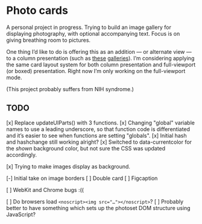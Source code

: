 # Photo cards

A personal project in progress. Trying to build an image gallery for displaying photography, with optional accompanying text. Focus is on giving breathing room to pictures.

One thing I’d like to do is offering this as an addition — or alternate view — to a column presentation (such as [these](http://fvsch.com/photos/misc-2013/) [galleries](http://fvsch.com/photos/nu-a-la-fenetre/)). I’m considering applying the same card layout system for both column presentation and full-viewport (or boxed) presentation. Right now I’m only working on the full-viewport mode.

(This project probably suffers from NIH syndrome.)

## TODO

[x] Replace updateUIParts() with 3 functions.
[x] Changing "global" variable names to use a leading underscore,
	so that function code is differentiated and it’s easier to
	see when functions are setting "globals".
[x] Initial hash and hashchange still working alright?
[x] Switched to data-currentcolor for the *shown* background color,
	but not sure the CSS was updated accordingly.

[x] Trying to make images display as background.

[-] Initial take on image borders
[ ] Double card
[ ] Figcaption

[ ] WebKit and Chrome bugs :((

[ ] Do browsers load `<noscript><img src="…"></noscript>`?
[ ] Probably better to have something which sets up the photoset  DOM structure using JavaScript?
